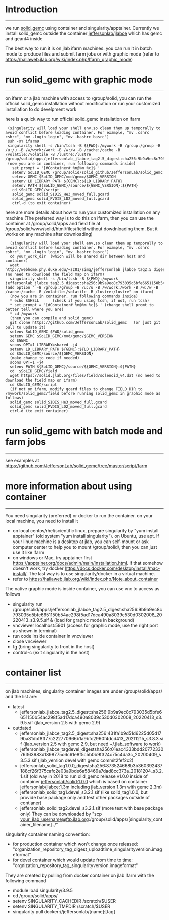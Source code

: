 # Introduction
--------------------
we run [solid_gemc](https://github.com/JeffersonLab/solid_gemc) using container and singularity/apptainer. Currently we install solid_gemc outside the container  [jeffersonlab/jlabce](https://hub.docker.com/r/jeffersonlab/jlabce/tags/) which has gemc and geant4 inside

The best way to run it is on jlab ifarm machines. you can run it in batch mode to produce files and submit farm jobs or with graphic mode (refer to  https://hallaweb.jlab.org/wiki/index.php/Ifarm_graphic_mode)

# run solid_gemc with graphic mode 
--------------------
on ifarm or a jlab machine with access to /group/solid, you can run the official solid_gemc installation without modification or run your customized installation to do develpment work

here is a quick way to run official solid_gemc installation on ifarm
```
 (singularity will load your shell env,so clean them up temporally to avoid conflict before loading container. For example, "mv .cshrc cshrc", "mv .login login", "mv .bashrc basrc")
 ssh -XY ifarm9
 singularity shell -s /bin/tcsh -B ${PWD}:/mywork -B /group:/group -B /u:/u -B /w/work:/work -B /w:/w -B /cache:/cache -B /volatile:/volatile -B /lustre:/lustre /group/solid/apps/jeffersonlab_jlabce_tag2.5_digest:sha256:9b9a9ec8c793035d5bfe6651150b54ac298f5ad17dca490a8039c530d0302008_20220413_s3.9.5.sif
 (now you are in container, run following commands inside)
   set prompt = '[#Container# %n@%m %c]$ '
   setenv SoLID_GEMC /group/solid/solid_github/JeffersonLab/solid_gemc
   setenv GEMC $SoLID_GEMC/mod/gemc/$GEMC_VERSION
   setenv LD_LIBRARY_PATH ${GEMC}:${LD_LIBRARY_PATH}
   setenv PATH ${SoLID_GEMC}/source/${GEMC_VERSION}:${PATH}
   cd $SoLID_GEMC/script
   solid_gemc solid_SIDIS_He3_moved_full.gcard
   solid_gemc solid_PVDIS_LD2_moved_full.gcard
   ctrl-d (to exit container)
```

here are more details about how to run your customized installation on any machine
(The preferred way is to do this on ifarm, then you can use the container at /group/solid/apps and field file at /group/solid/www/solid/html/files/field without dowdnloading them. But it works on any machine after downloading)

```  
  (singularity will load your shell env,so clean them up temporally to avoid conflict before loading container. For example, "mv .cshrc cshrc", "mv .login login", "mv .bashrc basrc")
  cd your_work_dir  (which will be shared dir between host and container)
  wget http://webhome.phy.duke.edu/~zz81/simg/jeffersonlab_jlabce_tag2.5_digest:sha256:9b9a9ec8c793035d5bfe6651150b54ac298f5ad17dca490a8039c530d0302008_20220413_s3.9.5.sif (no need to download the field map on ifarm)  
  singularity shell -s /bin/tcsh -B ${PWD}:/mywork jeffersonlab_jlabce_tag2.5_digest:sha256:9b9a9ec8c793035d5bfe6651150b54ac298f5ad17dca490a8039c530d0302008_20220413_s3.9.5.sif  (add option " -B /group:/group -B /u:/u -B /w/work:/work -B /w:/w -B /cache:/cache -B /volatile:/volatile -B /lustre:/lustre" on ifarm)
  (now you are in container, run following commands inside)
  * echo $SHELL      (check if you using tcsh, if not, run tcsh)
  * set prompt = '[#Container# %n@%m %c]$ ' (change shell promt to better tell where you are)
  * cd /mywork
  (then you can compile and solid_gemc)
  git clone https://github.com/JeffersonLab/solid_gemc   (or just git pull to update it)
  setenv SoLID_GEMC $PWD/solid_gemc
  setenv GEMC $SoLID_GEMC/mod/gemc/$GEMC_VERSION
  cd $GEMC
  scons OPT=1 LIBRARY=shared -j4
  setenv LD_LIBRARY_PATH ${GEMC}:${LD_LIBRARY_PATH}
  cd $SoLID_GEMC/source/${GEMC_VERSION}
  (make change to code if needed)
  scons OPT=1 -j4
  setenv PATH ${SoLID_GEMC}/source/${GEMC_VERSION}:${PATH}
  cd  $SoLID_GEMC/field
  wget https://solid.jlab.org/files/field/solenoid_v4.dat (no need to download the field map on ifarm)
  cd $SoLID_GEMC/script
  (if not on ifarm, modify gcard files to change FIELD_DIR to /mywork/solid_gemc/field before running solid_gemc in graphic mode as follows)
  solid_gemc solid_SIDIS_He3_moved_full.gcard
  solid_gemc solid_PVDIS_LD2_moved_full.gcard
  ctrl-d (to exit container)
```

# run solid_gemc with batch mode and farm jobs
--------------------
see examples at https://github.com/JeffersonLab/solid_gemc/tree/master/script/farm

# more information about using container 
--------------------

You need singularity (preferred) or docker to run the container. on your local machine, you need to install it 
* on local centos/rhel/scientific linux, prepare singularity by "yum install apptainer" (old system "yum install singularity"). on Ubuntu, use apt. If your linux machine is a desktop at jlab, you can self-mount or ask computer center to help you to mount /group/solid/, then you can just use it like ifarm
* on windows or Mac, try apptainer first https://apptainer.org/docs/admin/main/installation.html. If that somehow doesn't work, try docker https://docs.docker.com/desktop/install/mac-install/. The last way is to use singularity/docker in a virtual machine.
* refer to https://hallaweb.jlab.org/wiki/index.php/Note_about_container

The native graphic mode is inside container, you can use vnc to access as follows
  * singularity run /group/solid/apps/jeffersonlab_jlabce_tag2.5_digest:sha256:9b9a9ec8c793035d5bfe6651150b54ac298f5ad17dca490a8039c530d0302008_20220413_s3.9.5.sif &   (load for graphic mode in background)
  * vncviewer localhost:5901  (access for graphic mode, use the right port as shown in terminal)
  * run code inside container in vncviewer
  * close vncviewer
  * fg          (bring singularity to front in the host)
  * control-c   (exit singularity in the host)

# container list
--------------------

on jlab machines, singularity container images are under /group/solid/apps/ and the list are:
* latest
  * jeffersonlab_jlabce_tag2.5_digest:sha256:9b9a9ec8c793035d5bfe6651150b54ac298f5ad17dca490a8039c530d0302008_20220413_s3.9.5.sif (jlab_version 2.5 with gemc 2.9)
* outdated
  * jeffersonlab_jlabce_tag2.5_digest:sha256:431fa1b9d51d6225d05d179ba81dbf8ff77c222770966b1a9bfc2960f4dcd413_20211215_s3.8.3.sif (jlab_version 2.5 with gemc 2.9, but need ~/.jlab_software to work)
  * jeffersonlab_jlabce_tagdevel_digestsha256:01eac4333bdd2077233076363983d1898775c6c61e8f5c5b0b9f324c75c4da3c_20200409_s3.5.3.sif (jlab_version devel with gemc commit2fef2c2)
  * jeffersonlab_solid_tag1.0.0_digestsha256:873524668b3b360392437188cf26f375cafc2e03a9bde6a58469a7dad8cc373a_20181204_s3.2.1.sif (old way in 2018 to run olid_gemc release v1.0.0 inside of container [jeffersonlab/solid:1.0.0](https://hub.docker.com/r/jeffersonlab/solid/tags/1.0.0)
which is based on container [jeffersonlab/jlabce:1.3m](https://hub.docker.com/r/jeffersonlab/jlabce/tags/1.3m) including jlab_version 1.3m with gemc 2.3m)
  * jeffersonlab_solid_tag1.devel_s3.2.1.sif (like solid_tag1.0.0, but provide base package only and test other packages outside of contianer)
  * jeffersonlab_solid_tag2.devel_s3.2.1.sif (more test with base package only)
They can be downloaded by "scp your_jlab_username@ftp.jlab.org:/group/solid/apps/[singularity_container_filename] ./"

singularity container naming convention:
* for production container which won't change once released: "organization_repository_tag_digest_uploadtime_singularityversion.imageformat"
* for devel container which would update from time to time: 
"orgnization_repository_tag_singularityversion.imageformat"

They are created by pulling from docker container on jlab ifarm with the following command
* module load singularity/3.9.5
* cd /group/solid/apps/
* setenv SINGULARITY_CACHEDIR /scratch/$USER
* setenv SINGULARITY_TMPDIR /scratch/$USER
* singularity pull docker://jeffersonlab/[name]:[tag]
